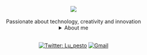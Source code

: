 


<div align= "center">

<img src="https://64.media.tumblr.com/f5baf5c2bb7107c7aea643329a05da57/tumblr_om8znvoJhB1vl7x77o1_540.gifv">


<br>
<br>
Passionate about technology, creativity and innovation
<details>
    <summary> About me </summary>
<div align="left">

    
    Name: Lucas Pereira
    Birth of year: 1996
    São Paulo, Brazil.
    Stack: Vanilla JS | Python | Selenium | HTML & CSS

    Interests: music, games and learn

    

</div>
</details>

<br>


[![Twitter: Lu_pesto](https://img.shields.io/twitter/follow/Lu_pesto?style=social)](https://twitter.com/Lu_pesto)
[![Gmail](https://img.shields.io/twitter/url?label=email&logo=gmail&style=social&url=http%3A%2F%2Fmailto%3Alucasthe2%40gmail.com)](mailto:lucasthe2@gmail.com)
</div>

